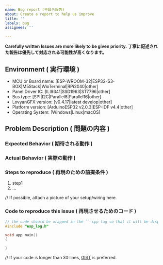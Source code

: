 ```yaml
---
name: Bug report (不具合報告)
about: Create a report to help us improve
title: ''
labels: bug
assignees: ''

---
```


**Carefully written Issues are more likely to be given priority.**
**丁寧に記述された報告は優先して対応される可能性が高くなります。**

## Environment ( 実行環境 )

- MCU or Board name:  [ESP-WROOM-32|ESP32-S3-BOX|M5Stack|WioTerminal|RPi2040|other]
- Panel Driver IC:    [ILI9341|SSD1963|ST7796|other]
- Bus type:           [SPI|I2C|Parallel8|Parallel16|other]
- LovyanGFX version:  [v0.4.17|latest develop|other]
- Platform version:   [ArduinoESP32 v2.0.3|ESP-IDF v4.4|other]
- Operating System:   [Windows|Linux|macOS]

## Problem Description ( 問題の内容 )

### Expected Behavior ( 期待される動作 )

### Actual Behavior ( 実際の動作 )

### Steps to reproduce ( 再現のための前提条件 )

1. step1
2. ...

// If possible, attach a picture of your setup/wiring here.


### Code to reproduce this issue ( 再現させるためのコード )

```cpp
// the code should be wrapped in the ```cpp tag so that it will be displayed better.
#include "esp_log.h"

void app_main()
{

}

```
// If your code is longer than 30 lines, [GIST](https://gist.github.com) is preferred.
